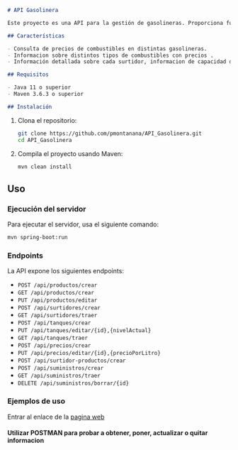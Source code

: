 ```markdown
# API Gasolinera

Este proyecto es una API para la gestión de gasolineras. Proporciona funcionalidades para consultar precios de combustible, tipos de combustibles y otros detalles relevantes.

## Características

- Consulta de precios de combustibles en distintas gasolineras.
- Informacion sobre distintos tipos de combustibles con precios .
- Información detallada sobre cada surtidor, informacion de capacidad de tanques de gasolina, etc... .

## Requisitos

- Java 11 o superior
- Maven 3.6.3 o superior

## Instalación
```
1. Clona el repositorio:
   ```bash
   git clone https://github.com/pmontanana/API_Gasolinera.git
   cd API_Gasolinera
   ```

2. Compila el proyecto usando Maven:
   ```bash
   mvn clean install
   ```

## Uso

### Ejecución del servidor

Para ejecutar el servidor, usa el siguiente comando:
```bash
mvn spring-boot:run
```

### Endpoints

La API expone los siguientes endpoints:

- `POST /api/productos/crear`
- `GET /api/productos/crear`
- `PUT /api/productos/editar`
- `POST /api/surtidores/crear`
- `GET /api/surtidores/traer`
- `POST /api/tanques/crear`
- `PUT /api/tanques/editar/{id},{nivelActual}`
- `GET /api/tanques/traer`
- `POST /api/precios/crear`
- `PUT /api/precios/editar/{id},{precioPorLitro}`
- `POST /api/surtidor-productos/crear`
- `POST /api/suministros/crear`
- `GET /api/suministros/traer`
- `DELETE /api/suministros/borrar/{id}`

### Ejemplos de uso

Entrar al enlace de la [pagina web](https://api-gasolinera.onrender.com)

#### Utilizar POSTMAN para probar a obtener, poner, actualizar o quitar informacion
